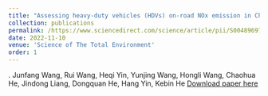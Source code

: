 ```yaml
---
title: "Assessing heavy-duty vehicles (HDVs) on-road NOx emission in China from on-board diagnostics (OBD) remote report data"
collection: publications
permalink: /https://www.sciencedirect.com/science/article/pii/S0048969722043078
date: 2022-11-10
venue: 'Science of The Total Environment'
order: 1
---
```

. Junfang Wang, Rui Wang, Heqi Yin, Yunjing Wang, Hongli Wang, Chaohua He, Jindong Liang, Dongquan He, Hang Yin, Kebin He
[Download paper here](https://www.sciencedirect.com/science/article/pii/S0048969722043078)
